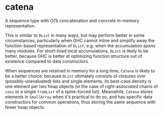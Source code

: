# catena

A sequence type with O(1) concatenation and concrete in-memory representation.

This is similar to `DList` in many ways, but may perform better in some
circumstances, particularly when GHC cannot inline and simplify away the
function-based representation of `DList`, e.g. when the accumulation spans many
modules.  For short-lived local accumulations, `DList` is likely to be better,
because GHC is better at optimizing function structure out of existence compared
to data constructors.

When sequences are retained in memory for a long time, `Catena` is likely to be
a better choice: because `DList` ultimately consists of closures over
(possibly-unevaluated) lists and single elements, its best-case density is one
element per two heap objects (in the case of right-associated chains of `cons`
or a single `fromList` of a spine-forced list).  Meanwhile, `Catena` stores
elements in `SmallArray` when it's practical to do so, and has specific data
constructors for common operations, thus storing the same sequence with fewer
heap objects.
